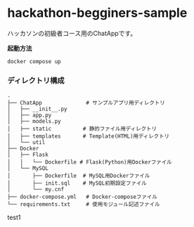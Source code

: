 # hackathon-begginers-sample
ハッカソンの初級者コース用のChatAppです。

**起動方法**
```
docker compose up
```

### ディレクトリ構成
```
.
├── ChatApp              # サンプルアプリ用ディレクトリ
│   ├── __init__.py
│   ├── app.py
│   ├── models.py
│   ├── static          # 静的ファイル用ディレクトリ
│   ├── templates       # Template(HTML)用ディレクトリ
│   └── util
├── Docker
│   ├── Flask
│   │   └── Dockerfile # Flask(Python)用Dockerファイル
│   └── MySQL
│       ├── Dockerfile  # MySQL用Dockerファイル
│       ├── init.sql    # MySQL初期設定ファイル
│       └── my.cnf
├── docker-compose.yml   # Docker-composeファイル
└── requirements.txt     # 使用モジュール記述ファイル
```
test1

